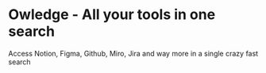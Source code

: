 # Owledge - All your tools in one search

Access Notion, Figma, Github, Miro, Jira and way more in a single crazy fast search